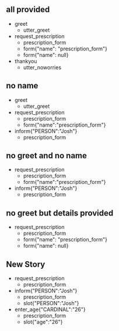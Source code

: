 ## all provided
* greet
    - utter_greet
* request_prescription
    - prescription_form
    - form{"name": "prescription_form"}
    - form{"name": null}
* thankyou
    - utter_noworries

## no name

* greet
    - utter_greet
* request_prescription
    - prescription_form
    - form{"name":"prescription_form"}
* inform{"PERSON":"Josh"}
    - prescription_form

## no greet and no name
* request_prescription
    - prescription_form
    - form{"name":"prescription_form"}
* inform{"PERSON":"Josh"}
    - prescription_form

## no greet but details provided
* request_prescription
    - prescription_form
    - form{"name": "prescription_form"}
    - form{"name": null}

## New Story

* request_prescription
    - prescription_form
* inform{"PERSON":"Josh"}
    - prescription_form
    - slot{"PERSON":"Josh"}
* enter_age{"CARDINAL":"26"}
    - prescription_form
    - slot{"age":"26"}
